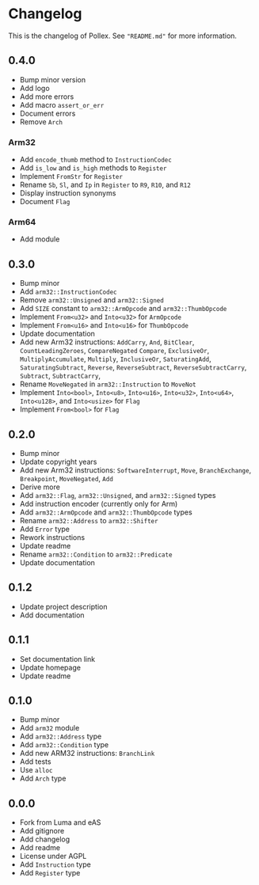 # Changelog

This is the changelog of Pollex.
See `"README.md"` for more information.

## 0.4.0

* Bump minor version
* Add logo
* Add more errors
* Add macro `assert_or_err`
* Document errors
* Remove `Arch`

### Arm32

* Add `encode_thumb` method to `InstructionCodec`
* Add `is_low` and `is_high` methods to `Register`
* Implement `FromStr` for `Register`
* Rename `Sb`, `Sl`, and `Ip` in `Register` to `R9`, `R10`, and `R12`
* Display instruction synonyms
* Document `Flag`

### Arm64

* Add module

## 0.3.0

* Bump minor
* Add `arm32::InstructionCodec`
* Remove `arm32::Unsigned` and `arm32::Signed`
* Add `SIZE` constant to `arm32::ArmOpcode` and `arm32::ThumbOpcode`
* Implement `From<u32>` and `Into<u32>` for `ArmOpcode`
* Implement `From<u16>` and `Into<u16>` for `ThumbOpcode`
* Update documentation
* Add new Arm32 instructions: `AddCarry`, `And`, `BitClear`, `CountLeadingZeroes`, `CompareNegated` `Compare`, `ExclusiveOr`, `MultiplyAccumulate`, `Multiply`, `InclusiveOr`, `SaturatingAdd`, `SaturatingSubtract`, `Reverse`, `ReverseSubtract`, `ReverseSubtractCarry`, `Subtract`, `SubtractCarry`,
* Rename `MoveNegated` in `arm32::Instruction` to `MoveNot`
* Implement `Into<bool>`, `Into<u8>`, `Into<u16>`, `Into<u32>`, `Into<u64>`, `Into<u128>`, and `Into<usize>` for `Flag`
* Implement `From<bool>` for `Flag`

## 0.2.0

* Bump minor
* Update copyright years
* Add new Arm32 instructions: `SoftwareInterrupt`, `Move`, `BranchExchange`, `Breakpoint`, `MoveNegated`, `Add`
* Derive more
* Add `arm32::Flag`, `arm32::Unsigned`, and `arm32::Signed` types
* Add instruction encoder (currently only for Arm)
* Add `arm32::ArmOpcode` and `arm32::ThumbOpcode` types
* Rename `arm32::Address` to `arm32::Shifter`
* Add `Error` type
* Rework instructions
* Update readme
* Rename `arm32::Condition` to `arm32::Predicate`
* Update documentation

## 0.1.2

* Update project description
* Add documentation

## 0.1.1

* Set documentation link
* Update homepage
* Update readme

## 0.1.0

* Bump minor
* Add `arm32` module
* Add `arm32::Address` type
* Add `arm32::Condition` type
* Add new ARM32 instructions: `BranchLink`
* Add tests
* Use `alloc`
* Add `Arch` type

## 0.0.0

* Fork from Luma and eAS
* Add gitignore
* Add changelog
* Add readme
* License under AGPL
* Add `Instruction` type
* Add `Register` type

